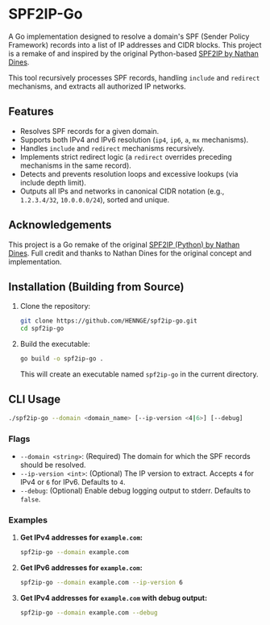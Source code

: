 # SPF2IP-Go

A Go implementation designed to resolve a domain's SPF (Sender Policy Framework) records into a list of IP addresses and CIDR blocks. This project is a remake of and inspired by the original Python-based [SPF2IP by Nathan Dines](https://github.com/nathandines/SPF2IP).

This tool recursively processes SPF records, handling `include` and `redirect` mechanisms, and extracts all authorized IP networks.

## Features

- Resolves SPF records for a given domain.
- Supports both IPv4 and IPv6 resolution (`ip4`, `ip6`, `a`, `mx` mechanisms).
- Handles `include` and `redirect` mechanisms recursively.
- Implements strict redirect logic (a `redirect` overrides preceding mechanisms in the same record).
- Detects and prevents resolution loops and excessive lookups (via include depth limit).
- Outputs all IPs and networks in canonical CIDR notation (e.g., `1.2.3.4/32`, `10.0.0.0/24`), sorted and unique.

## Acknowledgements

This project is a Go remake of the original [SPF2IP (Python) by Nathan Dines](https://github.com/nathandines/SPF2IP). Full credit and thanks to Nathan Dines for the original concept and implementation.

## Installation (Building from Source)

1.  Clone the repository:
    ```bash
    git clone https://github.com/HENNGE/spf2ip-go.git
    cd spf2ip-go
    ```
    
2.  Build the executable:
    ```bash
    go build -o spf2ip-go .
    ```
    This will create an executable named `spf2ip-go` in the current directory.

## CLI Usage

```bash
./spf2ip-go --domain <domain_name> [--ip-version <4|6>] [--debug]
```

### Flags

* `--domain <string>`: (Required) The domain for which the SPF records should be resolved.
* `--ip-version <int>`: (Optional) The IP version to extract. Accepts `4` for IPv4 or `6` for IPv6. Defaults to `4`.
* `--debug`: (Optional) Enable debug logging output to stderr. Defaults to `false`.

### Examples

1.  **Get IPv4 addresses for `example.com`:**
    ```bash
    spf2ip-go --domain example.com
    ```

1.  **Get IPv6 addresses for `example.com`:**
    ```bash
    spf2ip-go --domain example.com --ip-version 6
    ```

1.  **Get IPv4 addresses for `example.com` with debug output:**
    ```bash
    spf2ip-go --domain example.com --debug
    ```

